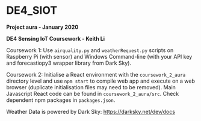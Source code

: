# DE4_SIOT

**Project aura - January 2020**

**DE4 Sensing IoT Coursework - Keith Li**

Coursework 1: Use `airquality.py` and `weatherRequest.py` scripts on Raspberry Pi (with sensor) and Windows Command-line (with your API key and forecastiopy3 wrapper library from Dark Sky).

Coursework 2: Initialise a React environment with the `coursework_2_aura` directory level and use `npm start` to compile web app and execute on a web browser (duplicate initialisation files may need to be removed). Main Javascript React code can be found in `coursework_2_aura/src`. Check dependent npm packages in `packages.json`.

Weather Data is powered by Dark Sky: https://darksky.net/dev/docs

